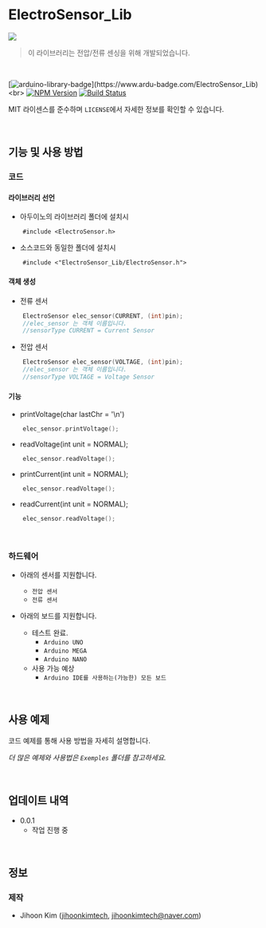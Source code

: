 # ElectroSensor_Lib
![](../header.png)
> 이 라이브러리는 전압/전류 센싱을 위해 개발되었습니다.

<br>

<!-- NPM Version -->
<!-- Build Status -->
[![arduino-library-badge](https://www.ardu-badge.com/badge/ElectroSensor_Lib.svg?)](https://www.ardu-badge.com/ElectroSensor_Lib)<br>
[![NPM Version][npm-image]][npm-url]    [![Build Status][travis-image]][travis-url]

MIT 라이센스를 준수하며 ``LICENSE``에서 자세한 정보를 확인할 수 있습니다.

<br>

## 기능 및 사용 방법

### 코드
#### 라이브러리 선언
- 아두이노의 라이브러리 폴더에 설치시
```Arduino
    #include <ElectroSensor.h>
```
- 소스코드와 동일한 폴더에 설치시
```Arduino
    #include <"ElectroSensor_Lib/ElectroSensor.h">
```
#### 객체 생성
- 전류 센서
```C++
    ElectroSensor elec_sensor(CURRENT, (int)pin);
    //elec_sensor 는 객체 이름입니다.
    //sensorType CURRENT = Current Sensor
```
- 전압 센서
```C++
    ElectroSensor elec_sensor(VOLTAGE, (int)pin);
    //elec_sensor 는 객체 이름입니다.
    //sensorType VOLTAGE = Voltage Sensor
```

#### 기능
- printVoltage(char lastChr = '\n')
```C++
    elec_sensor.printVoltage();
```
- readVoltage(int unit = NORMAL);
```C++
    elec_sensor.readVoltage();
```
- printCurrent(int unit = NORMAL);
```C++
    elec_sensor.readVoltage();
```
- readCurrent(int unit = NORMAL);
```C++
    elec_sensor.readVoltage();
```

<br>

### 하드웨어
- 아래의 센서를 지원합니다.
    - `전압 센서`
    - `전류 센서`

- 아래의 보드를 지원합니다.
    - 테스트 완료.
        - `Arduino UNO`
        - `Arduino MEGA`
        - `Arduino NANO`
    - 사용 가능 예상
        - `Arduino IDE를 사용하는(가능한) 모든 보드`

<br>

## 사용 예제

코드 예제를 통해 사용 방법을 자세히 설명합니다.

_더 많은 예제와 사용법은  ``Exemples`` 폴더를 참고하세요._

<br>

## 업데이트 내역

* 0.0.1
    * 작업 진행 중

<br>

## 정보
### 제작
- Jihoon Kim ([jihoonkimtech](https://jihoonkimtech.github.io/), [jihoonkimtech@naver.com](mailto:jihoonkimtech@naver.com))



<!-- Markdown link & img dfn's -->
[npm-image]: https://img.shields.io/npm/v/datadog-metrics.svg?style=flat-square
[npm-url]: https://npmjs.org/package/datadog-metrics
[npm-downloads]: https://img.shields.io/npm/dm/datadog-metrics.svg?style=flat-square
[travis-image]: https://img.shields.io/travis/dbader/node-datadog-metrics/master.svg?style=flat-square
[travis-url]: https://travis-ci.org/dbader/node-datadog-metrics
[wiki]: https://github.com/yourname/yourproject/wiki